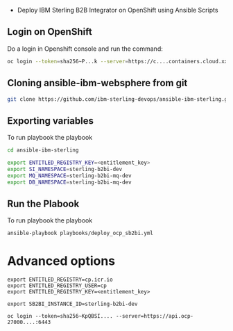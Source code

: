 * Deploy IBM Sterling B2B Integrator on OpenShift using Ansible Scripts

## Login on OpenShift

Do a login in Openshift console and run the command:

```bash 
oc login --token=sha256~P...k --server=https://c....containers.cloud.xxx.com:31234
```

## Cloning ansible-ibm-websphere from git

```bash 
git clone https://github.com/ibm-sterling-devops/ansible-ibm-sterling.git
```

## Exporting variables

To run playbook the playbook

```bash 
cd ansible-ibm-sterling

export ENTITLED_REGISTRY_KEY=<entitlement_key>
export SI_NAMESPACE=sterling-b2bi-dev
export MQ_NAMESPACE=sterling-b2bi-mq-dev
export DB_NAMESPACE=sterling-b2bi-mq-dev
```

## Run the Plabook

To run playbook the playbook

```bash 
ansible-playbook playbooks/deploy_ocp_sb2bi.yml
```


# Advanced options

```
export ENTITLED_REGISTRY=cp.icr.io
export ENTITLED_REGISTRY_USER=cp
export ENTITLED_REGISTRY_KEY=<entitlement_key>

export SB2BI_INSTANCE_ID=sterling-b2bi-dev

oc login --token=sha256~KpQBSI.... --server=https://api.ocp-27000....:6443
```
